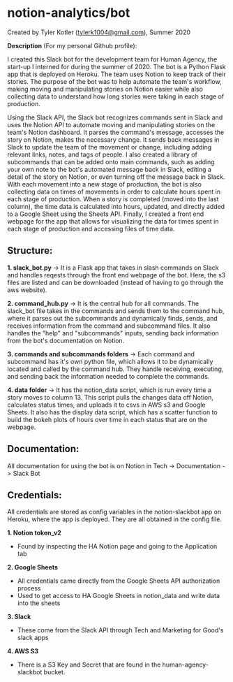 # notion-analytics/bot
Created by Tyler Kotler (tylerk1004@gmail.com), Summer 2020

**Description** (For my personal Github profile):

I created this Slack bot for the development team for Human Agency, the start-up I interned for during the summer of 2020. The bot is a Python Flask app that is deployed on Heroku. The team uses Notion to keep track of their stories. The purpose of the bot was to help automate the team's workflow, making moving and manipulating stories on Notion easier while also collecting data to understand how long stories were taking in each stage of production.

Using the Slack API, the Slack bot recognizes commands sent in Slack and uses the Notion API to automate moving and manipulating stories on the team's Notion dashboard. It parses the command's message, accesses the story on Notion, makes the necessary change. It sends back messages in Slack to update the team of the movement or change, including adding relevant links, notes, and tags of people. I also created a library of subcommands that can be added onto main commands, such as adding your own note to the bot's automated message back in Slack, editing a detail of the story on Notion, or even turning off the message back in Slack. With each movement into a new stage of production, the bot is also collecting data on times of movements in order to calculate hours spent in each stage of production. When a story is completed (moved into the last column), the time data is calculated into hours, updated, and directly added to a Google Sheet using the Sheets API. Finally, I created a front end webpage for the app that allows for visualizing the data for times spent in each stage of production and accessing files of time data. 


## Structure:
**1. slack_bot.py** -> It is a Flask app that takes in slash commands on Slack and handles reqests through the front end webpage of the bot. Here, the s3 files are listed and can be downloaded (instead of having to go through the aws website).

**2. command_hub.py** -> It is the central hub for all commands. The slack_bot file takes in the commands and sends them to the command hub, where it parses out the subcommands and dynamically finds, sends, and receives information from the command and subcommand files. It also handles the "help" and "subcommands" inputs, sending back information from the bot's documentation on Notion.

**3. commands and subcommands folders** -> Each command and subcommand has it's own python file, which allows it to be dynamically located and called by the command hub. They handle receiving, executing, and sending back the information needed to complete the commands.

**4. data folder** -> It has the notion_data script, which is run every time a story moves to column 13. This script pulls the changes data off Notion, calculates status times, and uploads it to csvs in AWS s3 and Google Sheets. It also has the display data script, which has a scatter function to build the bokeh plots of hours over time in each status that are on the webpage.

## Documentation:
All documentation for using the bot is on Notion in Tech -> Documentation -> Slack Bot

## Credentials:
All credentials are stored as config variables in the notion-slackbot app on Heroku, where the app is deployed. They are all obtained in the config file.

**1. Notion token_v2**
  - Found by inspecting the HA Notion page and going to the Application tab
  
**2. Google Sheets**
  - All credentials came directly from the Google Sheets API authorization process
  - Used to get access to HA Google Sheets in notion_data and write data into the sheets
  
**3. Slack**
 - These come from the Slack API through Tech and Marketing for Good's slack apps
 
 **4. AWS S3**
  - There is a S3 Key and Secret that are found in the human-agency-slackbot bucket.
 
 
